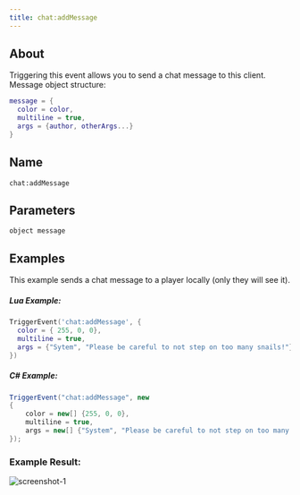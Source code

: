 ```yaml
---
title: chat:addMessage
---
```


## About
Triggering this event allows you to send a chat message to this client.
Message object structure:

```lua
message = {
  color = color,
  multiline = true,
  args = {author, otherArgs...}
}
```

## Name
```
chat:addMessage
```

Parameters
----------

```
object message
```

Examples
--------

This example sends a chat message to a player locally (only they will see it).

##### Lua Example:
```lua
TriggerEvent('chat:addMessage', {
  color = { 255, 0, 0},
  multiline = true,
  args = {"Sytem", "Please be careful to not step on too many snails!"}
})
```

##### C\# Example:
```csharp
TriggerEvent("chat:addMessage", new
{
    color = new[] {255, 0, 0},
    multiline = true,
    args = new[] {"System", "Please be careful to not step on too many snails!"}
});
```

### Example Result:
![screenshot-1](/chat_addMessage.png)